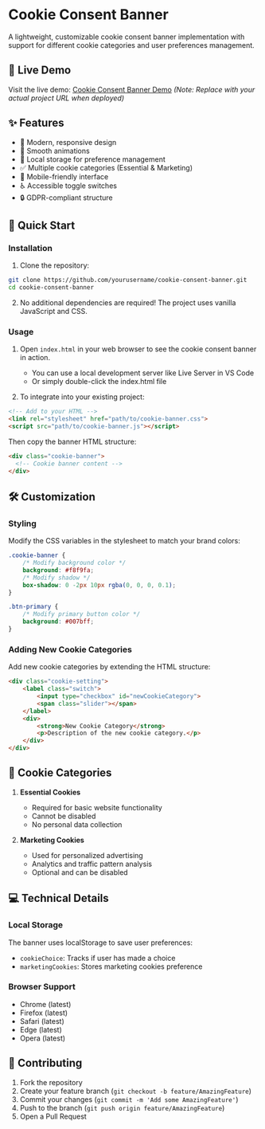 # Cookie Consent Banner

A lightweight, customizable cookie consent banner implementation with support for different cookie categories and user preferences management.

## 🔴 Live Demo
Visit the live demo: [Cookie Consent Banner Demo](https://roadmap.sh/projects/cookie-consent) 
*(Note: Replace with your actual project URL when deployed)*

## ✨ Features

- 🎨 Modern, responsive design
- 🔄 Smooth animations
- 💾 Local storage for preference management
- ✅ Multiple cookie categories (Essential & Marketing)
- 📱 Mobile-friendly interface
- ♿ Accessible toggle switches
- 🔒 GDPR-compliant structure

## 🚀 Quick Start

### Installation

1. Clone the repository:
```bash
git clone https://github.com/yourusername/cookie-consent-banner.git
cd cookie-consent-banner
```

2. No additional dependencies are required! The project uses vanilla JavaScript and CSS.

### Usage

1. Open `index.html` in your web browser to see the cookie consent banner in action.
   - You can use a local development server like Live Server in VS Code
   - Or simply double-click the index.html file

2. To integrate into your existing project:

```html
<!-- Add to your HTML -->
<link rel="stylesheet" href="path/to/cookie-banner.css">
<script src="path/to/cookie-banner.js"></script>
```

Then copy the banner HTML structure:

```html
<div class="cookie-banner">
  <!-- Cookie banner content -->
</div>
```

## 🛠️ Customization

### Styling
Modify the CSS variables in the stylesheet to match your brand colors:

```css
.cookie-banner {
    /* Modify background color */
    background: #f8f9fa;
    /* Modify shadow */
    box-shadow: 0 -2px 10px rgba(0, 0, 0, 0.1);
}

.btn-primary {
    /* Modify primary button color */
    background: #007bff;
}
```

### Adding New Cookie Categories
Add new cookie categories by extending the HTML structure:

```html
<div class="cookie-setting">
    <label class="switch">
        <input type="checkbox" id="newCookieCategory">
        <span class="slider"></span>
    </label>
    <div>
        <strong>New Cookie Category</strong>
        <p>Description of the new cookie category.</p>
    </div>
</div>
```

## 📝 Cookie Categories

1. **Essential Cookies**
   - Required for basic website functionality
   - Cannot be disabled
   - No personal data collection

2. **Marketing Cookies**
   - Used for personalized advertising
   - Analytics and traffic pattern analysis
   - Optional and can be disabled

## 💻 Technical Details

### Local Storage
The banner uses localStorage to save user preferences:
- `cookieChoice`: Tracks if user has made a choice
- `marketingCookies`: Stores marketing cookies preference

### Browser Support
- Chrome (latest)
- Firefox (latest)
- Safari (latest)
- Edge (latest)
- Opera (latest)

## 🤝 Contributing

1. Fork the repository
2. Create your feature branch (`git checkout -b feature/AmazingFeature`)
3. Commit your changes (`git commit -m 'Add some AmazingFeature'`)
4. Push to the branch (`git push origin feature/AmazingFeature`)
5. Open a Pull Request
